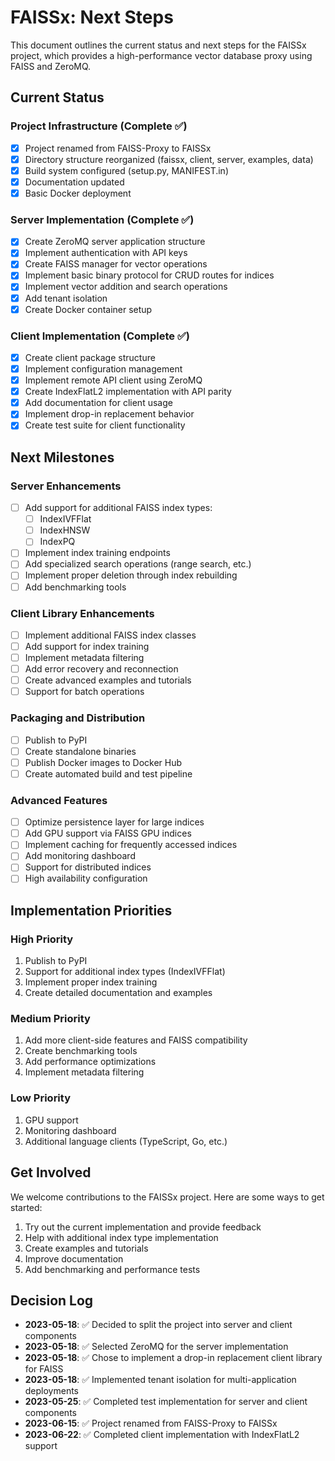 # FAISSx: Next Steps

This document outlines the current status and next steps for the FAISSx project, which provides a high-performance vector database proxy using FAISS and ZeroMQ.

## Current Status

### Project Infrastructure (Complete ✅)
- [x] Project renamed from FAISS-Proxy to FAISSx
- [x] Directory structure reorganized (faissx, client, server, examples, data)
- [x] Build system configured (setup.py, MANIFEST.in)
- [x] Documentation updated
- [x] Basic Docker deployment

### Server Implementation (Complete ✅)
- [x] Create ZeroMQ server application structure
- [x] Implement authentication with API keys
- [x] Create FAISS manager for vector operations
- [x] Implement basic binary protocol for CRUD routes for indices
- [x] Implement vector addition and search operations
- [x] Add tenant isolation
- [x] Create Docker container setup

### Client Implementation (Complete ✅)
- [x] Create client package structure
- [x] Implement configuration management
- [x] Implement remote API client using ZeroMQ
- [x] Create IndexFlatL2 implementation with API parity
- [x] Add documentation for client usage
- [x] Implement drop-in replacement behavior
- [x] Create test suite for client functionality

## Next Milestones

### Server Enhancements
- [ ] Add support for additional FAISS index types:
  - [ ] IndexIVFFlat
  - [ ] IndexHNSW
  - [ ] IndexPQ
- [ ] Implement index training endpoints
- [ ] Add specialized search operations (range search, etc.)
- [ ] Implement proper deletion through index rebuilding
- [ ] Add benchmarking tools

### Client Library Enhancements
- [ ] Implement additional FAISS index classes
- [ ] Add support for index training
- [ ] Implement metadata filtering
- [ ] Add error recovery and reconnection
- [ ] Create advanced examples and tutorials
- [ ] Support for batch operations

### Packaging and Distribution
- [ ] Publish to PyPI
- [ ] Create standalone binaries
- [ ] Publish Docker images to Docker Hub
- [ ] Create automated build and test pipeline

### Advanced Features
- [ ] Optimize persistence layer for large indices
- [ ] Add GPU support via FAISS GPU indices
- [ ] Implement caching for frequently accessed indices
- [ ] Add monitoring dashboard
- [ ] Support for distributed indices
- [ ] High availability configuration

## Implementation Priorities

### High Priority
1. Publish to PyPI
2. Support for additional index types (IndexIVFFlat)
3. Implement proper index training
4. Create detailed documentation and examples

### Medium Priority
1. Add more client-side features and FAISS compatibility
2. Create benchmarking tools
3. Add performance optimizations
4. Implement metadata filtering

### Low Priority
1. GPU support
2. Monitoring dashboard
3. Additional language clients (TypeScript, Go, etc.)

## Get Involved

We welcome contributions to the FAISSx project. Here are some ways to get started:

1. Try out the current implementation and provide feedback
2. Help with additional index type implementation
3. Create examples and tutorials
4. Improve documentation
5. Add benchmarking and performance tests

## Decision Log

- **2023-05-18**: ✅ Decided to split the project into server and client components
- **2023-05-18**: ✅ Selected ZeroMQ for the server implementation
- **2023-05-18**: ✅ Chose to implement a drop-in replacement client library for FAISS
- **2023-05-18**: ✅ Implemented tenant isolation for multi-application deployments
- **2023-05-25**: ✅ Completed test implementation for server and client components
- **2023-06-15**: ✅ Project renamed from FAISS-Proxy to FAISSx
- **2023-06-22**: ✅ Completed client implementation with IndexFlatL2 support
